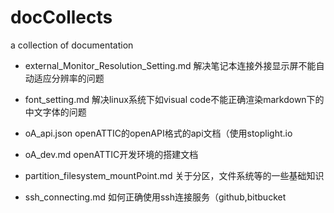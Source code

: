 # docCollects
a collection of documentation

- external_Monitor_Resolution_Setting.md
解决笔记本连接外接显示屏不能自动适应分辨率的问题

- font_setting.md
解决linux系统下如visual code不能正确渲染markdown下的中文字体的问题

- oA_api.json
openATTIC的openAPI格式的api文档（使用stoplight.io

- oA_dev.md
openATTIC开发环境的搭建文档

- partition_filesystem_mountPoint.md
关于分区，文件系统等的一些基础知识

- ssh_connecting.md
如何正确使用ssh连接服务（github,bitbucket
